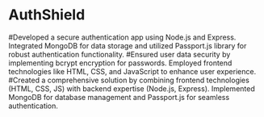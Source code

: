 # AuthShield
#Developed a secure authentication app using Node.js and Express. Integrated MongoDB for data storage and utilized Passport.js library for robust authentication functionality.
#Ensured user data security by implementing bcrypt encryption for passwords. Employed frontend technologies like HTML, CSS, and JavaScript to enhance user experience.
#Created a comprehensive solution by combining frontend technologies (HTML, CSS, JS) with backend expertise (Node.js, Express). Implemented MongoDB for database management and Passport.js for seamless authentication.
